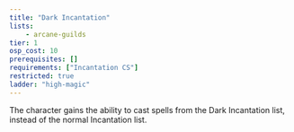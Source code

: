 ```yaml
---
title: "Dark Incantation"
lists:
    - arcane-guilds
tier: 1
osp_cost: 10
prerequisites: []
requirements: ["Incantation CS"]
restricted: true
ladder: "high-magic"
---
```

The character gains the ability to cast spells from the Dark Incantation list, instead of the normal Incantation list.